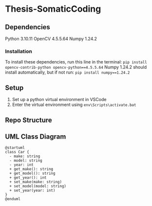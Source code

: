 # Thesis-SomaticCoding

## Dependencies
Python 3.10.11
OpenCV 4.5.5.64
Numpy 1.24.2

### Installation
To install these dependencies, run this line in the terminal:
`pip install opencv-contrib-python opencv-python==4.5.5.64`
Numpy 1.24.2 should install automatically, but if not run:
`pip install numpy==1.24.2`

## Setup
1. Set up a python virtual environment in VSCode
2. Enter the virtual environment using `env\Scripts\activate.bat`

## Repo Structure

## UML Class Diagram

```plantuml
@startuml
class Car {
  - make: string
  - model: string
  - year: int
  + get_make(): string
  + get_model(): string
  + get_year(): int
  + set_make(make: string)
  + set_model(model: string)
  + set_year(year: int)
}
@enduml